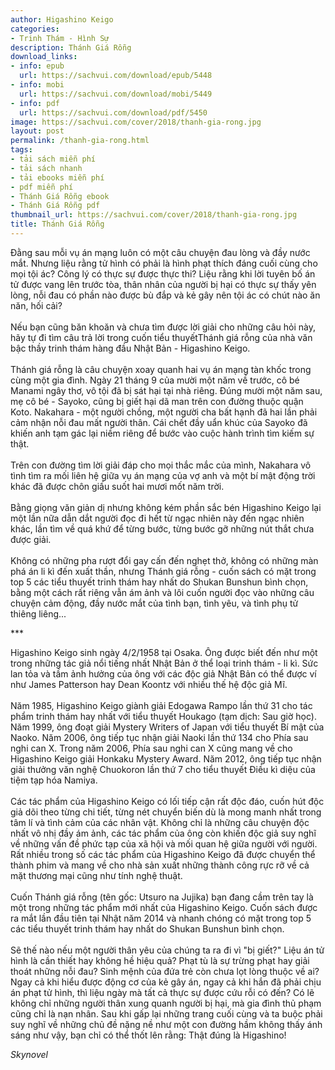 ```yaml
---
author: Higashino Keigo
categories:
- Trinh Thám - Hình Sự
description: Thánh Giá Rỗng
download_links:
- info: epub
  url: https://sachvui.com/download/epub/5448
- info: mobi
  url: https://sachvui.com/download/mobi/5449
- info: pdf
  url: https://sachvui.com/download/pdf/5450
image: https://sachvui.com/cover/2018/thanh-gia-rong.jpg
layout: post
permalink: /thanh-gia-rong.html
tags:
- tải sách miễn phí
- tải sách nhanh
- tải ebooks miễn phí
- pdf miễn phí
- Thánh Giá Rỗng ebook
- Thánh Giá Rỗng pdf
thumbnail_url: https://sachvui.com/cover/2018/thanh-gia-rong.jpg
title: Thánh Giá Rỗng
---
```


 <div class="item-desc text-justify"> <p>Đằng sau mỗi vụ án mạng luôn có một câu chuyện đau lòng và đầy nước mắt. Nhưng liệu rằng tử hình có phải là hình phạt thích đáng cuối cùng cho mọi tội ác? Công lý có thực sự được thực thi? Liệu rằng khi lời tuyên bố án tử được vang lên trước tòa, thân nhân của người bị hại có thực sự thấy yên lòng, nỗi đau có phần nào được bù đắp và kẻ gây nên tội ác có chút nào ăn năn, hối cải?<br><br>Nếu bạn cũng băn khoăn và chưa tìm được lời giải cho những câu hỏi này, hãy tự đi tìm câu trả lời trong cuốn tiểu thuyếtThánh giá rỗng của nhà văn bậc thầy trinh thám hàng đầu Nhật Bản - Higashino Keigo.<br><br>Thánh giá rỗng là câu chuyện xoay quanh hai vụ án mạng tàn khốc trong cùng một gia đình. Ngày 21 tháng 9 của mười một năm về trước, cô bé Manami ngây thơ, vô tội đã bị sát hại tại nhà riêng. Đúng mười một năm sau, mẹ cô bé - Sayoko, cũng bị giết hại dã man trên con đường thuộc quận Koto. Nakahara - một người chồng, một người cha bất hạnh đã hai lần phải cảm nhận nỗi đau mất người thân. Cái chết đầy uẩn khúc của Sayoko đã khiến anh tạm gác lại niềm riêng để bước vào cuộc hành trình tìm kiếm sự thật.<br><br>Trên con đường tìm lời giải đáp cho mọi thắc mắc của mình, Nakahara vô tình tìm ra mối liên hệ giữa vụ án mạng của vợ anh và một bí mật động trời khác đã được chôn giấu suốt hai mươi mốt năm trời.<br><br>Bằng giọng văn giản dị nhưng không kém phần sắc bén Higashino Keigo lại một lần nữa dẫn dắt người đọc đi hết từ ngạc nhiên này đến ngạc nhiên khác, lần tìm về quá khứ để từng bước, từng bước gỡ những nút thắt chưa được giải.<br><br>Không có những pha rượt đổi gay cấn đến nghẹt thở, không có những màn phá án li kì đến xuất thần, nhưng Thánh giá rỗng - cuốn sách có mặt trong top 5 các tiểu thuyết trinh thám hay nhất do Shukan Bunshun bình chọn, bằng một cách rất riêng vẫn ám ảnh và lôi cuốn người đọc vào những câu chuyện cảm động, đầy nước mắt của tình bạn, tình yêu, và tình phụ tử thiêng liêng...</p><p>***</p><p>Higashino Keigo sinh ngày 4/2/1958 tại Osaka. Ông được biết đến như một trong những tác giả nổi tiếng nhất Nhật Bản ở thể loại trinh thám - li kì. Sức lan tỏa và tầm ảnh hưởng của ông với các độc giả Nhật Bản có thể được ví như James Patterson hay Dean Koontz với nhiều thế hệ độc giả Mĩ.<br><br>Năm 1985, Higashino Keigo giành giải Edogawa Rampo lần thứ 31 cho tác phẩm trinh thám hay nhất với tiểu thuyết Houkago (tạm dịch: Sau giờ học). Năm 1999, ông đoạt giải Mystery Writers of Japan với tiểu thuyết Bí mật của Naoko. Năm 2006, ông tiếp tục nhận giải Naoki lần thứ 134 cho Phía sau nghi can X. Trong năm 2006, Phía sau nghi can X cũng mang về cho Higashino Keigo giải Honkaku Mystery Award. Năm 2012, ông tiếp tục nhận giải thưởng văn nghệ Chuokoron lần thứ 7 cho tiểu thuyết Điều kì diệu của tiệm tạp hóa Namiya.<br><br>Các tác phẩm của Higashino Keigo có lối tiếp cận rất độc đáo, cuốn hút độc giả dõi theo từng chi tiết, từng nét chuyển biến dù là mong manh nhất trong tâm lí và tình cảm của các nhân vật. Không chỉ là những câu chuyện độc nhất vô nhị đầy ám ảnh, các tác phẩm của ông còn khiến độc giả suy nghĩ về những vấn đề phức tạp của xã hội và mối quan hệ giữa người với người. Rất nhiều trong số các tác phẩm của Higashino Keigo đã được chuyển thể thành phim và mang về cho nhà sản xuất những thành công rực rỡ về cả mặt thương mại cũng như tính nghệ thuật.<br><br>Cuốn Thánh giá rỗng (tên gốc: Utsuro na Jujika) bạn đang cầm trên tay là một trong những tác phẩm mới nhất của Higashino Keigo. Cuốn sách được ra mắt lần đầu tiên tại Nhật năm 2014 và nhanh chóng có mặt trong top 5 các tiểu thuyết trinh thám hay nhất do Shukan Bunshun bình chọn.<br><br>Sẽ thế nào nếu một người thân yêu của chúng ta ra đi vì "bị giết?" Liệu án tử hình là cần thiết hay không hề hiệu quả? Phạt tù là sự trừng phạt hay giải thoát những nỗi đau? Sinh mệnh của đứa trẻ còn chưa lọt lòng thuộc về ai? Ngay cả khi hiểu được động cơ của kẻ gây án, ngay cả khi hắn đã phải chịu án phạt tử hình, thì liệu ngày mà tất cả thực sự được cứu rỗi có đến? Có lẽ không chỉ những người thân xung quanh người bị hại, mà gia đình thủ phạm cũng chỉ là nạn nhân. Sau khi gấp lại những trang cuối cùng và ta buộc phải suy nghĩ về những chủ đề nặng nề như một con đường hầm không thấy ánh sáng như vậy, bạn chỉ có thể thốt lên rằng: Thật đúng là Higashino!</p><p><em>Skynovel</em></p> </div>